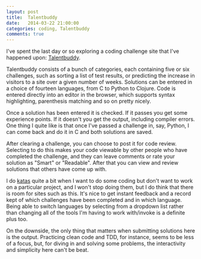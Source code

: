 ```yaml
---
layout: post
title:  Talentbuddy
date:   2014-03-22 21:00:00
categories: coding, Talentbuddy
comments: true
---
```

I've spent the last day or so exploring a coding challenge site that I've happened upon: <a href="http://www.talentbuddy.co" />Talentbuddy</a>.

Talentbuddy consists of a bunch of categories, each containing five or six challenges, such as sorting a list of test results, or predicting the increase in visitors to a site over a given number of weeks. Solutions can be entered in a choice of fourteen languages, from C to Python to Clojure. Code is entered directly into an editor in the browser, which supports syntax highlighting, parenthesis matching and so on pretty nicely.

Once a solution has been entered it is checked. If it passes you get some experience points. If it doesn't you get the output, including compiler errors. One thing I quite like is that once I've passed a challenge in, say, Python, I can come back and do it in C and both solutions are saved.

After clearing a challenge, you can choose to post it for code review. Selecting to do this makes your code viewable by other people who have completed the challenge, and they can leave comments or rate your solution as "Smart" or "Readable". After that you can view and review solutions that others have come up with.

I do <a href="http://codingdojo.org/cgi-bin/index.pl?KataCatalogue">katas</a> quite a bit when I want to do some coding but don't want to work on a particular project, and I won't stop doing them, but I do think that there is room for sites such as this. It's nice to get instant feedback and a record kept of which challenges have been completed and in which language. Being able to switch languages by selecting from a dropdown list rather than changing all of the tools I'm having to work with/invoke is a definite plus too. 

On the downside, the only thing that matters when submitting solutions here is the output. Practicing clean code and TDD, for instance, seems to be less of a focus, but, for diving in and solving some problems, the interactivity and simplicity here can't be beat.